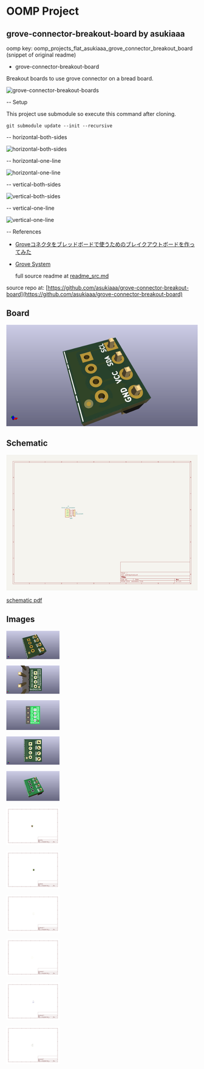 # OOMP Project  
## grove-connector-breakout-board  by asukiaaa  
  
oomp key: oomp_projects_flat_asukiaaa_grove_connector_breakout_board  
(snippet of original readme)  
  
- grove-connector-breakout-board  
  
Breakout boards to use grove connector on a bread board.  
  
![grove-connector-breakout-boards](./docs/grove-connector-breakout-boards.jpg)  
  
-- Setup  
  
This project use submodule so execute this command after cloning.  
  
```  
git submodule update --init --recursive  
```  
  
-- horizontal-both-sides  
  
![horizontal-both-sides](./docs/horizontal-both-sides.jpg)  
  
-- horizontal-one-line  
  
![horizontal-one-line](./docs/horizontal-one-line.jpg)  
  
-- vertical-both-sides  
  
![vertical-both-sides](./docs/vertical-both-sides.jpg)  
  
-- vertical-one-line  
  
![vertical-one-line](./docs/vertical-one-line.jpg)  
  
-- References  
  
- [Groveコネクタをブレッドボードで使うためのブレイクアウトボードを作ってみた](https://asukiaaa.blogspot.com/2020/12/grove-connector-breakout.html)  
- [Grove System](https://wiki.seeedstudio.com/Grove_System/)  
  
  full source readme at [readme_src.md](readme_src.md)  
  
source repo at: [https://github.com/asukiaaa/grove-connector-breakout-board](https://github.com/asukiaaa/grove-connector-breakout-board)  
## Board  
  
[![working_3d.png](working_3d_600.png)](working_3d.png)  
## Schematic  
  
[![working_schematic.png](working_schematic_600.png)](working_schematic.png)  
  
[schematic pdf](working_schematic.pdf)  
## Images  
  
[![working_3d.png](working_3d_140.png)](working_3d.png)  
  
[![working_3d_back.png](working_3d_back_140.png)](working_3d_back.png)  
  
[![working_3D_bottom.png](working_3D_bottom_140.png)](working_3D_bottom.png)  
  
[![working_3d_front.png](working_3d_front_140.png)](working_3d_front.png)  
  
[![working_3D_top.png](working_3D_top_140.png)](working_3D_top.png)  
  
[![working_assembly_page_01.png](working_assembly_page_01_140.png)](working_assembly_page_01.png)  
  
[![working_assembly_page_02.png](working_assembly_page_02_140.png)](working_assembly_page_02.png)  
  
[![working_assembly_page_03.png](working_assembly_page_03_140.png)](working_assembly_page_03.png)  
  
[![working_assembly_page_04.png](working_assembly_page_04_140.png)](working_assembly_page_04.png)  
  
[![working_assembly_page_05.png](working_assembly_page_05_140.png)](working_assembly_page_05.png)  
  
[![working_assembly_page_06.png](working_assembly_page_06_140.png)](working_assembly_page_06.png)  
